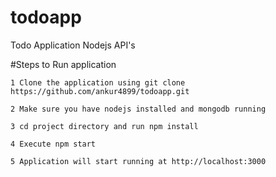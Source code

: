 # todoapp
Todo Application Nodejs API's

#Steps to Run application

`1 Clone the application using git clone https://github.com/ankur4899/todoapp.git`

`2 Make sure you have nodejs installed and mongodb running`

`3 cd project directory and run npm install`

`4 Execute npm start`

`5 Application will start running at http://localhost:3000`

